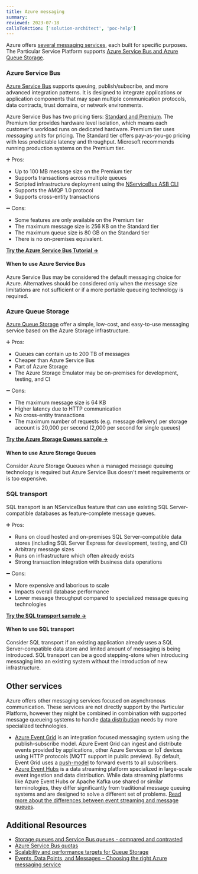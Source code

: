 ```yaml
---
title: Azure messaging
summary:
reviewed: 2023-07-18
callsToAction: ['solution-architect', 'poc-help']
---
```


Azure offers [several messaging services](https://learn.microsoft.com/en-us/azure/service-bus-messaging/compare-messaging-services), each built for specific purposes. The Particular Service Platform supports [Azure Service Bus and Azure Queue Storage](https://learn.microsoft.com/en-us/azure/service-bus-messaging/service-bus-azure-and-service-bus-queues-compared-contrasted).

### Azure Service Bus

[Azure Service Bus](https://learn.microsoft.com/en-us/azure/service-bus-messaging/service-bus-messaging-overview) supports queuing, publish/subscribe, and more advanced integration patterns. It is designed to integrate applications or application components that may span multiple communication protocols, data contracts, trust domains, or network environments.

Azure Service Bus has two pricing tiers: [Standard and Premium](https://learn.microsoft.com/en-us/azure/service-bus-messaging/service-bus-premium-messaging). The Premium tier provides hardware level isolation, which means each customer's workload runs on dedicated hardware. Premium tier uses _messaging units_ for pricing. The Standard tier offers pay-as-you-go pricing with less predictable latency and throughput. Microsoft recommends running production systems on the Premium tier.

:heavy_plus_sign: Pros:

- Up to 100 MB message size on the Premium tier
- Supports transactions across multiple queues
- Scripted infrastructure deployment using the [NServiceBus ASB CLI](/transports/azure-service-bus/operational-scripting.md)
- Supports the AMQP 1.0 protocol
- Supports cross-entity transactions

:heavy_minus_sign: Cons:

- Some features are only available on the Premium tier
- The maximum message size is 256 KB on the Standard tier
- The maximum queue size is 80 GB on the Standard tier
- There is no on-premises equivalent.

[**Try the Azure Service Bus Tutorial →**](https://learn.microsoft.com/en-us/azure/service-bus-messaging/build-message-driven-apps-nservicebus?tabs=Sender)

#### When to use Azure Service Bus

Azure Service Bus may be considered the default messaging choice for Azure. Alternatives should be considered only when the message size limitations are not sufficient or if a more portable queueing technology is required.

### Azure Queue Storage

[Azure Queue Storage](https://learn.microsoft.com/en-us/azure/storage/queues/storage-queues-introduction) offer a simple, low-cost, and easy-to-use messaging service based on the Azure Storage infrastructure.

:heavy_plus_sign: Pros:

- Queues can contain up to 200 TB of messages
- Cheaper than Azure Service Bus
- Part of Azure Storage
- The Azure Storage Emulator may be on-premises for development, testing, and CI

:heavy_minus_sign: Cons:

- The maximum message size is 64 KB
- Higher latency due to HTTP communication
- No cross-entity transactions
- The maximum number of requests (e.g. message delivery) per storage account is 20,000 per second (2,000 per second for single queues)

[**Try the Azure Storage Queues sample →**](/samples/azure/storage-queues/)

#### When to use Azure Storage Queues

Consider Azure Storage Queues when a managed message queuing technology is required but Azure Service Bus doesn't meet requirements or is too expensive.

### SQL transport

SQL transport is an NServiceBus feature that can use existing SQL Server-compatible databases as feature-complete message queues.

:heavy_plus_sign: Pros:

- Runs on cloud hosted and on-premises SQL Server-compatible data stores (including SQL Server Express for development, testing, and CI)
- Arbitrary message sizes
- Runs on infrastructure which often already exists
- Strong transaction integration with business data operations

:heavy_minus_sign: Cons:

- More expensive and laborious to scale
- Impacts overall database performance
- Lower message throughput compared to specialized message queuing technologies

[**Try the SQL transport sample →**](/samples/azure/storage-queues/)

#### When to use SQL transport

Consider SQL transport if an existing application already uses a SQL Server-compatible data store and limited amount of messaging is being introduced. SQL transport can be a good stepping-stone when introducing messaging into an existing system without the introduction of new infrastructure.

## Other services

Azure offers other messaging services focused on asynchronous communication. These services are not directly support by the Particular Platform, however they might be combined in combination with supported message queueing systems to handle [data distribution](/nservicebus/concepts/data-distribution.md) needs by more specialized technologies.

* [Azure Event Grid](https://learn.microsoft.com/en-us/azure/event-grid/overview) is an integration focused messaging system using the publish-subscribe model. Azure Event Grid can ingest and distribute events provided by applications, other Azure Services or IoT devices using HTTP protocols (MQTT support in public preview). By default, Event Grid uses a [push-model](https://learn.microsoft.com/en-us/azure/event-grid/push-delivery-overview) to forward events to all subscribers.
* [Azure Event Hubs](https://learn.microsoft.com/en-us/azure/event-hubs/event-hubs-about) is a data streaming platform specialized in large-scale event ingestion and data distribution. While data streaming platforms like Azure Event Hubs or Apache Kafka use shared or similar terminologies, they differ significantly from traditional message queuing systems and are designed to solve a different set of problems.   [Read more about the differences between event streaming and message queues](https://particular.net/blog/lets-talk-about-kafka).


## Additional Resources

- [Storage queues and Service Bus queues - compared and contrasted](https://learn.microsoft.com/en-us/azure/service-bus-messaging/service-bus-azure-and-service-bus-queues-compared-contrasted)
- [Azure Service Bus quotas](https://learn.microsoft.com/en-us/azure/service-bus-messaging/service-bus-quotas)
- [Scalability and performance targets for Queue Storage](https://learn.microsoft.com/en-us/azure/storage/queues/scalability-targets)
- [Events, Data Points, and Messages – Choosing the right Azure messaging service](https://azure.microsoft.com/en-us/blog/events-data-points-and-messages-choosing-the-right-azure-messaging-service-for-your-data/)

